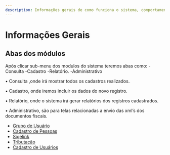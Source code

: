 ```yaml
---
description: Informações gerais de como funciona o sistema, comportamentos padrões
---
```


# Informações Gerais

## Abas dos módulos <a href="#abas-dos-modulos" id="abas-dos-modulos"></a>

Após clicar sub-menu dos modulos do sistema teremos abas como: -Consulta -Cadastro -Relatório. -Administrativo

• Consulta ,onde irá mostrar todos os cadastros realizados.

• Cadastro, onde iremos incluir os dados do novo registro.

• Relatório, onde o sistema irá gerar relatórios dos registros cadastrados.

• Administrativo, são para telas relacionadas a envio das xml’s dos documentos fiscais.

* [Grupo de Usuário](cadastros-gerais/grupo-de-usuario.md)
* [Cadastro de Pessoas](cadastros-gerais/cadastro-de-pessoas.md)
* [Sigelink](cadastros-gerais/or-sigeflex.md)
* [Tributação](dfe/or-sigeflex-1.md)
* [Cadastro de Usuários](cadastros-gerais/cadastro-de-usuarios.md)

